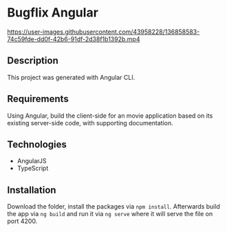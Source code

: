 # Bugflix Angular

https://user-images.githubusercontent.com/43958228/136858583-74c59fde-dd0f-42b6-91df-2d38f1b1392b.mp4

## Description

This project was generated with Angular CLI.

## Requirements

Using Angular, build the client-side for an movie application based on its existing server-side code, with supporting documentation.

## Technologies

- AngularJS
- TypeScript

## Installation

Download the folder, install the packages via `npm install`. Afterwards build the app via `ng build` and run it via `ng serve` where it will serve the file on port 4200.
